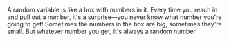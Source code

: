 ---
---

A random variable is like a box with numbers in it. Every time you reach in and pull out a number, it's a surprise—you never know what number you're going to get! Sometimes the numbers in the box are big, sometimes they're small. But whatever number you get, it's always a random number.
